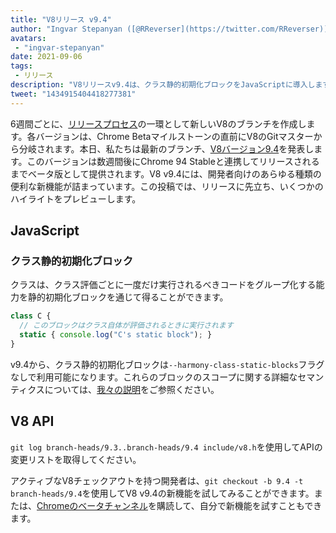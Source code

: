 ```yaml
---
title: "V8リリース v9.4"
author: "Ingvar Stepanyan ([@RReverser](https://twitter.com/RReverser))"
avatars: 
 - "ingvar-stepanyan"
date: 2021-09-06
tags: 
 - リリース
description: "V8リリースv9.4は、クラス静的初期化ブロックをJavaScriptに導入します。"
tweet: "1434915404418277381"
---
```

6週間ごとに、[リリースプロセス](https://v8.dev/docs/release-process)の一環として新しいV8のブランチを作成します。各バージョンは、Chrome Betaマイルストーンの直前にV8のGitマスターから分岐されます。本日、私たちは最新のブランチ、[V8バージョン9.4](https://chromium.googlesource.com/v8/v8.git/+log/branch-heads/9.4)を発表します。このバージョンは数週間後にChrome 94 Stableと連携してリリースされるまでベータ版として提供されます。V8 v9.4には、開発者向けのあらゆる種類の便利な新機能が詰まっています。この投稿では、リリースに先立ち、いくつかのハイライトをプレビューします。

<!--truncate-->
## JavaScript

### クラス静的初期化ブロック

クラスは、クラス評価ごとに一度だけ実行されるべきコードをグループ化する能力を静的初期化ブロックを通じて得ることができます。

```javascript
class C {
  // このブロックはクラス自体が評価されるときに実行されます
  static { console.log("C's static block"); }
}
```

v9.4から、クラス静的初期化ブロックは`--harmony-class-static-blocks`フラグなしで利用可能になります。これらのブロックのスコープに関する詳細なセマンティクスについては、[我々の説明](https://v8.dev/features/class-static-initializer-blocks)をご参照ください。

## V8 API

`git log branch-heads/9.3..branch-heads/9.4 include/v8.h`を使用してAPIの変更リストを取得してください。

アクティブなV8チェックアウトを持つ開発者は、`git checkout -b 9.4 -t branch-heads/9.4`を使用してV8 v9.4の新機能を試してみることができます。または、[Chromeのベータチャンネル](https://www.google.com/chrome/browser/beta.html)を購読して、自分で新機能を試すこともできます。
